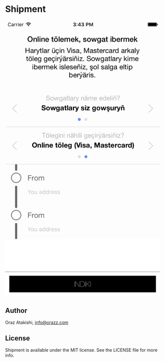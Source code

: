 # Shipment

<img src="2.png" width="500">

## Author

Oraz Atakishi, info@orazz.com

## License

Shipment is available under the MIT license. See the LICENSE file for more info.

